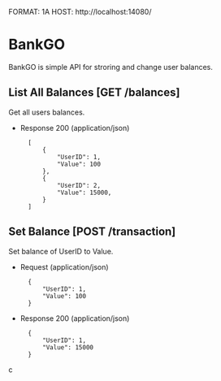 FORMAT: 1A
HOST: http://localhost:14080/

# BankGO

BankGO is simple API for stroring and change user balances.

## List All Balances [GET /balances]

Get all users balances.

+ Response 200 (application/json)

        [
            {
                "UserID": 1,
                "Value": 100
            },
            {
                "UserID": 2,
                "Value": 15000,
            }
        ]

## Set Balance [POST /transaction]

Set balance of UserID to Value.

+ Request (application/json)

        {
            "UserID": 1,
            "Value": 100
        }

+ Response 200 (application/json)

        {
            "UserID": 1,
            "Value": 15000
        }
c